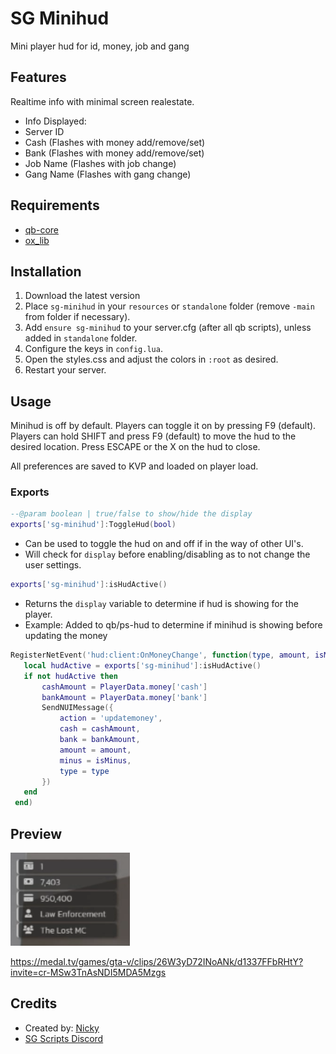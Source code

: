 # SG Minihud

Mini player hud for id, money, job and gang

## Features

Realtime info with minimal screen realestate.
- Info Displayed:
 - Server ID
 - Cash (Flashes with money add/remove/set)
 - Bank (Flashes with money add/remove/set)
 - Job Name (Flashes with job change)
 - Gang Name (Flashes with gang change)

## Requirements

- [qb-core](https://github.com/qbcore-framework/qb-core)
- [ox_lib](https://github.com/overextended/ox_lib/releases)

## Installation

1. Download the latest version
2. Place `sg-minihud` in your `resources` or `standalone` folder (remove `-main` from folder if necessary).
3. Add `ensure sg-minihud` to your server.cfg (after all qb scripts), unless added in `standalone` folder.
4. Configure the keys in `config.lua`.
5. Open the styles.css and adjust the colors in `:root` as desired.
6. Restart your server.


## Usage

Minihud is off by default.
Players can toggle it on by pressing F9 (default).
Players can hold SHIFT and press F9 (default) to move the hud to the desired location. Press ESCAPE or the X on the hud to close.

All preferences are saved to KVP and loaded on player load.

### Exports

```lua
--@param boolean | true/false to show/hide the display
exports['sg-minihud']:ToggleHud(bool)
```
- Can be used to toggle the hud on and off if in the way of other UI's.
 - Will check for `display` before enabling/disabling as to not change the user settings.

 ```lua
exports['sg-minihud']:isHudActive()
```
- Returns the `display` variable to determine if hud is showing for the player.
 - Example: Added to  qb/ps-hud to determine if minihud is showing before updating the money
 ```lua
 RegisterNetEvent('hud:client:OnMoneyChange', function(type, amount, isMinus)
    local hudActive = exports['sg-minihud']:isHudActive()
    if not hudActive then
        cashAmount = PlayerData.money['cash']
        bankAmount = PlayerData.money['bank']
        SendNUIMessage({
            action = 'updatemoney',
            cash = cashAmount,
            bank = bankAmount,
            amount = amount,
            minus = isMinus,
            type = type
        })
    end
  end)
  ```

## Preview

![minihud example](./assets/minihud_example.png)

https://medal.tv/games/gta-v/clips/26W3yD72INoANk/d1337FFbRHtY?invite=cr-MSw3TnAsNDI5MDA5Mzgs

## Credits

- Created by: [Nicky](https://forum.cfx.re/u/Sanriku)
- [SG Scripts Discord](https://discord.gg/uEDNgAwhey)